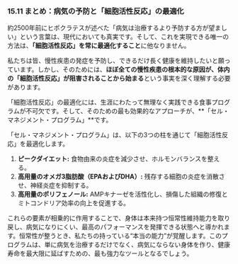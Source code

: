 ### 15.11 まとめ：病気の予防と「細胞活性反応」の最適化

約2500年前にヒポクラテスが述べた「病気は治療するより予防する方が望ましい」という言葉は、現代においても真実です。そして、これを実現できる唯一の方法は、**「細胞活性反応」を常に最適化すること**に他なりません。

私たちは皆、慢性疾患の発症を予防し、できるだけ長く健康を維持したいと願っています。しかし、そのためには、**ほぼ全ての慢性疾患の根本的な原因が、体内の「細胞活性反応」が阻害されることから始まる**という事実を深く理解する必要があります。

「細胞活性反応」の最適化には、生涯にわたって無理なく実践できる食事プログラムが不可欠です。そして、そのための最も効果的なアプローチが、**「セル・マネジメント・プログラム」**です。

「セル・マネジメント・プログラム」は、以下の3つの柱を通じて「細胞活性反応」を最適化します。

1.  **ピークダイエット:** 食物由来の炎症を減少させ、ホルモンバランスを整える。
2.  **高用量のオメガ3脂肪酸（EPAおよびDHA）:** 残存する細胞の炎症を消散させ、神経炎症を抑制する。
3.  **高用量のポリフェノール:** AMPキナーゼを活性化し、損傷した組織の修復とミトコンドリア効率の向上を促進する。

これらの要素が相乗的に作用することで、身体は本来持つ恒常性維持能力を取り戻し、病気になりにくい、最高のパフォーマンスを発揮できる状態へと導かれます。恒常性が整うとき、私たちの持っている“本当の能力”が覚醒します。このプログラムは、単に病気を治療するだけでなく、病気にならない身体を作り、健康寿命を最大限に延ばすための、最も強力なツールとなるでしょう。
